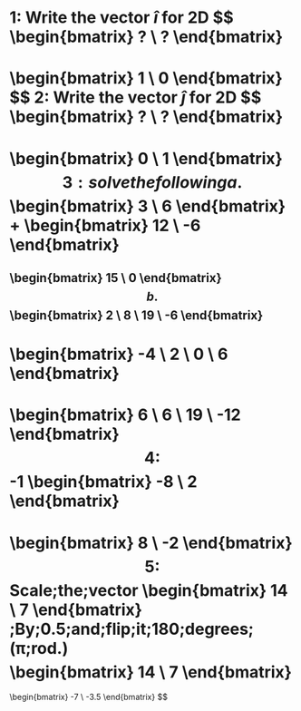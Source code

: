 1: Write the vector $\hat{i}$ for 2D
$$
\begin{bmatrix}
? \\ ?
\end{bmatrix}
=
\begin{bmatrix}
1 \\ 0
\end{bmatrix}
$$
2: Write the vector $\hat{j}$ for 2D
$$
\begin{bmatrix}
? \\ ?
\end{bmatrix}
=
\begin{bmatrix}
0 \\ 1
\end{bmatrix}
$$
3: solve the following
a. $$
\begin{bmatrix}
3 \\ 6
\end{bmatrix}
+
\begin{bmatrix}
12 \\ -6
\end{bmatrix}
=
\begin{bmatrix}
15 \\ 0
\end{bmatrix}
$$
b.$$
\begin{bmatrix}
2 \\ 8 \\ 19 \\ -6
\end{bmatrix}
-
\begin{bmatrix}
-4 \\ 2 \\ 0 \\ 6
\end{bmatrix}
=
\begin{bmatrix}
6 \\ 6 \\ 19 \\ -12
\end{bmatrix}
$$
4: $$
-1
\begin{bmatrix}
-8 \\ 2
\end{bmatrix}
=
\begin{bmatrix}
8 \\ -2
\end{bmatrix}
$$
5: $$
Scale\;the\;vector
\begin{bmatrix}
14 \\ 7
\end{bmatrix}
\;By\;0.5\;and\;flip\;it\;180\;degrees\;(π\;rod.)
$$
$$
\begin{bmatrix}
14 \\ 7
\end{bmatrix}
=
\begin{bmatrix}
-7 \\ -3.5
\end{bmatrix}
$$
